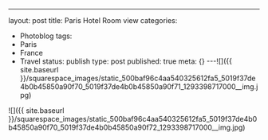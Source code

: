 ---
layout: post
title: Paris Hotel Room view
categories:
- Photoblog
tags:
- Paris
- France
- Travel
status: publish
type: post
published: true
meta: {}
---![]({{ site.baseurl }}/squarespace_images/static_500baf96c4aa540325612fa5_5019f37de4b0b45850a90f70_5019f37de4b0b45850a90f71_1293398717000__img.jpg)
  

  
   
![]({{ site.baseurl }}/squarespace_images/static_500baf96c4aa540325612fa5_5019f37de4b0b45850a90f70_5019f37de4b0b45850a90f72_1293398717000__img.jpg)
